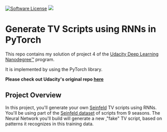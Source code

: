 [![Software License](https://img.shields.io/badge/license-MIT-brightgreen.svg?style=flat-square)](LICENSE)
[![](https://ga4gh.datainsights.cloud/api?repo=tv-script-generation)](https://github.com/SaschaDittmann/gaforgithub)

# Generate TV Scripts using RNNs in PyTorch
This repo contains my solution of project 4 of the [Udacity Deep Learning Nanodegree™️](https://www.udacity.com/course/deep-learning-nanodegree--nd101) program.

It is implemented by using the PyTorch library.

**Please check out Udacity's original repo [here](https://github.com/udacity/deep-learning-v2-pytorch/tree/master/project-tv-script-generation)**

## Project Overview

In this project, you'll generate your own [Seinfeld](https://en.wikipedia.org/wiki/Seinfeld) TV scripts using RNNs.  You'll be using part of the [Seinfeld dataset](https://www.kaggle.com/thec03u5/seinfeld-chronicles#scripts.csv) of scripts from 9 seasons.  The Neural Network you'll build will generate a new ,"fake" TV script, based on patterns it recognizes in this training data.
